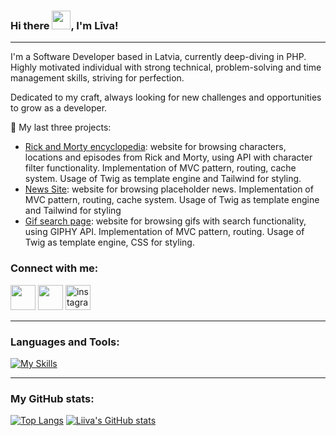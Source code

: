 ### Hi there <img src="https://raw.githubusercontent.com/MartinHeinz/MartinHeinz/master/wave.gif" width="30px">, I'm Līva!

---

I'm a Software Developer based in Latvia, currently deep-diving in PHP. Highly motivated individual with strong technical, problem-solving and time management skills, striving for perfection.

Dedicated to my craft, always looking for new challenges and opportunities to grow as a developer. 

🔭 My last three projects: 
  <ul>
  <li><a href="https://github.com/liivaq/Rick-and-Morty"”>Rick and Morty encyclopedia</a>: website for browsing characters, locations and episodes from Rick and Morty, using API with character filter functionality. Implementation of MVC pattern, routing, cache system. Usage of Twig as template engine and Tailwind for styling.  </li>
  <li><a href="https://github.com/liivaq/News_Feed">News Site</a>: website for browsing placeholder news. Implementation of MVC pattern, routing, cache system. Usage of Twig as template engine and Tailwind for styling </li>
  <li><a href="https://github.com/liivaq/Giphy-API">Gif search page</a>: website for browsing gifs with search functionality, using GIPHY API. Implementation of MVC pattern, routing. Usage of Twig as template engine, CSS for styling. </li>
  </ul>

<h3 align="left">Connect with me:</h3>
<p align="left">
  
 <a href="https://www.linkedin.com/in/liva-kusina/"> <img height="40" src="https://github.com/wappalyzer/wappalyzer/blob/master/src/drivers/webextension/images/icons/Linkedin.svg"></a>
<a href="mailto:liiva.kusina@gmail.com"> <img height="40" src="https://brandeps.com/logo-download/G/Gmail-logo-vector-01.svg"></a>
<a href="https://instagram.com/liiva.q"> <img src="https://raw.githubusercontent.com/rahuldkjain/github-profile-readme-generator/master/src/images/icons/Social/instagram.svg" alt="instagram" height="40" /></a>
</p>

---
<h3 align="left">Languages and Tools:</h3>

[![My Skills](https://skillicons.dev/icons?i=php,laravel,mysql,js,ts,html,css,vue,tailwind,git)]((https://skillicons.dev))

---

<h3 align="left">My GitHub stats:</h3>

[![Top Langs](https://github-readme-stats.vercel.app/api/top-langs/?username=liivaq&hide=java&theme=radical)](https://github.com/anuraghazra/github-readme-stats) [![Liiva's GitHub stats](https://github-readme-stats.vercel.app/api?username=liivaq&theme=radical)](https://github.com/anuraghazra/github-readme-stats)
